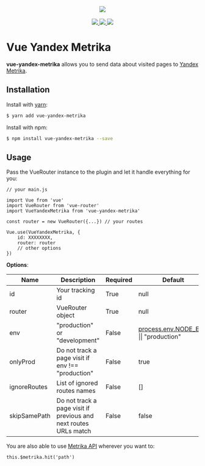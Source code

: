 <p align="center">
    <img src="https://i.imgur.com/iu7VdZ7.png" />
    <br>
    <br>
    <a href="https://badge.fury.io/js/vue-yandex-metrika">
        <img src="https://badge.fury.io/js/vue-yandex-metrika.svg" />
    </a>
    <a href="https://www.npmjs.com/package/vue-yandex-metrika">
        <img src="https://img.shields.io/npm/dm/vue-yandex-metrika.svg" />
    </a>
    <a href="https://travis-ci.org/vchaptsev/vue-yandex-metrika">
        <img src="https://travis-ci.org/vchaptsev/vue-yandex-metrika.svg?branch=master" />
    </a>
</p>


# Vue Yandex Metrika

**vue-yandex-metrika** allows you to send data about visited pages to [Yandex Metrika].

## Installation

Install with [yarn]:

  ```bash
  $ yarn add vue-yandex-metrika
  ```

Install with npm:

  ```bash
  $ npm install vue-yandex-metrika --save
  ```


## Usage

Pass the VueRouter instance to the plugin and let it handle everything for you:

    // your main.js

    import Vue from 'vue'
    import VueRouter from 'vue-router'
    import VueYandexMetrika from 'vue-yandex-metrika'

    const router = new VueRouter({...}) // your routes                         

    Vue.use(VueYandexMetrika, {
        id: XXXXXXXX,
        router: router
        // other options
    })



**Options**:

| Name                | Description                                                       | Required   | Default                                          |
| ------------------- | ----------------------------------------------------------------- | ---------- | ------------------------------------------------ |
| id                  | Your tracking id                                                  | True       | null                                             |
| router              | VueRouter object                                                  | True       | null                                             |
| env                 | "production" or "development"                                     | False      | [process.env.NODE_ENV] &#124;&#124; "production" |
| onlyProd            | Do not track a page visit if env !== "production"                 | False      | true                                             |
| ignoreRoutes        | List of ignored routes names                                      | False      | []                                               |
| skipSamePath        | Do not track a page visit if previous and next routes URLs match  | False      | false                                            |


You are also able to use [Metrika API] wherever you want to:

    this.$metrika.hit('path')


[Yandex Metrika]: https://metrika.yandex.ru
[yarn]: https://yarnpkg.com
[process.env.NODE_ENV]: https://forum.vuejs.org/t/checking-development-or-production-mode-in-browser/8650
[Metrika API]: https://yandex.ru/support/metrika/objects/method-reference.html
